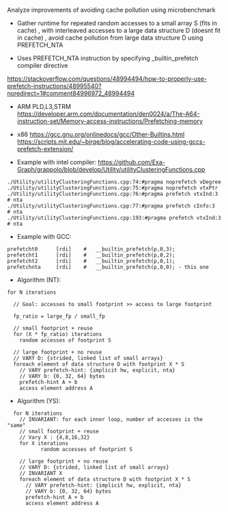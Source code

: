 Analyze improvements of avoiding cache pollution using microbenchmark

*  Gather runtime for repeated random accesses to a small array S (fits in cache) , 
	with interleaved accesses to a large data structure D (doesnt fit in cache) , 
	avoid cache pollution from large data structure D using PREFETCH_NTA

*  Uses PREFETCH_NTA instruction by specifying  _builtin_prefetch compiler directive 

  https://stackoverflow.com/questions/48994494/how-to-properly-use-prefetch-instructions/48995540?noredirect=1#comment84996972_48994494

   - ARM PLD,L3,STRM https://developer.arm.com/documentation/den0024/a/The-A64-instruction-set/Memory-access-instructions/Prefetching-memory

   - x86
     https://gcc.gnu.org/onlinedocs/gcc/Other-Builtins.html
     https://scripts.mit.edu/~birge/blog/accelerating-code-using-gccs-prefetch-extension/

   - Example with intel compiler: https://github.com/Exa-Graph/grappolo/blob/develop/Utility/utilityClusteringFunctions.cpp
```
./Utility/utilityClusteringFunctions.cpp:74:#pragma noprefetch vDegree
./Utility/utilityClusteringFunctions.cpp:75:#pragma noprefetch vtxPtr
./Utility/utilityClusteringFunctions.cpp:76:#pragma prefetch vtxInd:3  # nta
./Utility/utilityClusteringFunctions.cpp:77:#pragma prefetch cInfo:3   # nta
./Utility/utilityClusteringFunctions.cpp:193:#pragma prefetch vtxInd:3 # nta
```
   - Example with GCC:
```
prefetcht0      [rdi]    #   __builtin_prefetch(p,0,3);
prefetcht1      [rdi]    #   __builtin_prefetch(p,0,2);
prefetcht2      [rdi]    #   __builtin_prefetch(p,0,1);
prefetchnta     [rdi]    #   __builtin_prefetch(p,0,0); - this one
```

*  Algorithm (NT):
```
for N iterations

  // Goal: accesses to small footprint >> access to large footprint
  
  fp_ratio = large_fp / small_fp

  // small footprint + reuse
  for (X * fp_ratio) iterations
    random accesses of footprint S

  // large footprint + no reuse
  // VARY D: {strided, linked list of small arrays}
  foreach element of data structure D with footprint X * S
    // VARY prefetch-hint: {implicit hw, explicit, nta}
    // VARY b: {0, 32, 64} bytes
    prefetch-hint A + b
    access element address A

```

*  Algorithm (YS):
```
  for N iterations 
    // INVARIANT: for each inner loop, number of accesses is the "same"
    // small footprint + reuse 
    // Vary X : {4,8,16,32}
    for X iterations
           random accesses of footprint S

    // large footprint + no reuse 
    // VARY D: {strided, linked list of small arrays}
    // INVARIANT X
    foreach element of data structure D with footprint X * S
      // VARY prefetch-hint: {implicit hw, explicit, nta}
      // VARY b: {0, 32, 64} bytes
      prefetch-hint A + b
      access element address A
```




